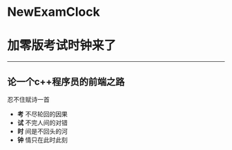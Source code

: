 # NewExamClock
# 加零版考试时钟来了
---
## 论一个c++程序员的前端之路
忍不住赋诗一首
- **考** 不尽轮回的因果
- **试** 不完人间的对错
- **时** 间是不回头的河
- **钟** 情只在此时此刻
